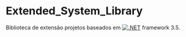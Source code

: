 # Extended_System_Library

Biblioteca de extensão projetos baseados em [![.NET](https://img.shields.io/badge/-.NET-5C2D91?style=flat&logo=.net&logoColor=white)](https://dotnet.microsoft.com) framework 3.5.

